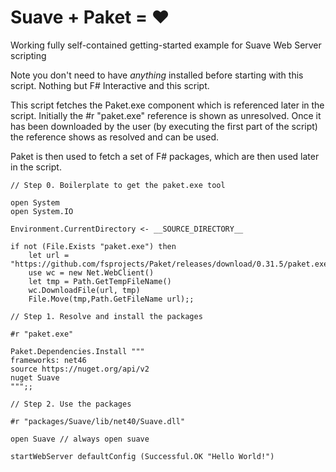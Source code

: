 Suave + Paket = ♥
==================

Working fully self-contained getting-started example for Suave Web Server
scripting

Note you don't need to have _anything_ installed before starting with this
script. Nothing but F# Interactive and this script.

This script fetches the Paket.exe component which is referenced later in the
script. Initially the #r "paket.exe" reference is shown as unresolved. Once it
has been downloaded by the user (by executing the first part of the script) the
reference shows as resolved and can be used.

Paket is then used to fetch a set of F# packages, which are then used later in
the script.


    // Step 0. Boilerplate to get the paket.exe tool
    
    open System
    open System.IO
    
    Environment.CurrentDirectory <- __SOURCE_DIRECTORY__
    
    if not (File.Exists "paket.exe") then
        let url = "https://github.com/fsprojects/Paket/releases/download/0.31.5/paket.exe"
        use wc = new Net.WebClient()
        let tmp = Path.GetTempFileName()
        wc.DownloadFile(url, tmp)
        File.Move(tmp,Path.GetFileName url);;
    
    // Step 1. Resolve and install the packages
    
    #r "paket.exe"
    
    Paket.Dependencies.Install """
    frameworks: net46
    source https://nuget.org/api/v2
    nuget Suave
    """;;
    
    // Step 2. Use the packages
    
    #r "packages/Suave/lib/net40/Suave.dll"
    
    open Suave // always open suave
    
    startWebServer defaultConfig (Successful.OK "Hello World!")